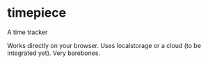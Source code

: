 # timepiece
A time tracker

Works directly on your browser. Uses localstorage or a cloud (to be integrated yet).
Very barebones.
